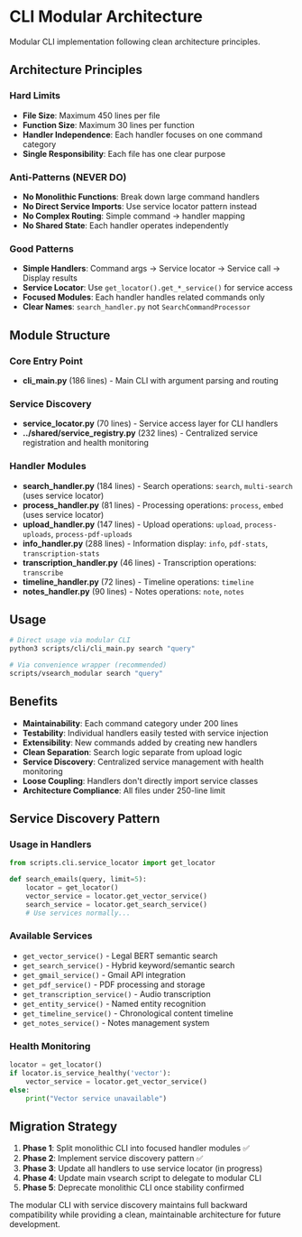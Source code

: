 # CLI Modular Architecture

Modular CLI implementation following clean architecture principles.

## Architecture Principles

### Hard Limits
- **File Size**: Maximum 450 lines per file
- **Function Size**: Maximum 30 lines per function
- **Handler Independence**: Each handler focuses on one command category
- **Single Responsibility**: Each file has one clear purpose

### Anti-Patterns (NEVER DO)
- **No Monolithic Functions**: Break down large command handlers
- **No Direct Service Imports**: Use service locator pattern instead
- **No Complex Routing**: Simple command → handler mapping
- **No Shared State**: Each handler operates independently

### Good Patterns
- **Simple Handlers**: Command args → Service locator → Service call → Display results
- **Service Locator**: Use `get_locator().get_*_service()` for service access
- **Focused Modules**: Each handler handles related commands only
- **Clear Names**: `search_handler.py` not `SearchCommandProcessor`

## Module Structure

### Core Entry Point
- **cli_main.py** (186 lines) - Main CLI with argument parsing and routing

### Service Discovery
- **service_locator.py** (70 lines) - Service access layer for CLI handlers
- **../shared/service_registry.py** (232 lines) - Centralized service registration and health monitoring

### Handler Modules
- **search_handler.py** (184 lines) - Search operations: `search`, `multi-search` (uses service locator)
- **process_handler.py** (81 lines) - Processing operations: `process`, `embed` (uses service locator)
- **upload_handler.py** (147 lines) - Upload operations: `upload`, `process-uploads`, `process-pdf-uploads`
- **info_handler.py** (288 lines) - Information display: `info`, `pdf-stats`, `transcription-stats`
- **transcription_handler.py** (46 lines) - Transcription operations: `transcribe`
- **timeline_handler.py** (72 lines) - Timeline operations: `timeline`
- **notes_handler.py** (90 lines) - Notes operations: `note`, `notes`

## Usage

```bash
# Direct usage via modular CLI
python3 scripts/cli/cli_main.py search "query"

# Via convenience wrapper (recommended)
scripts/vsearch_modular search "query"
```

## Benefits

- **Maintainability**: Each command category under 200 lines
- **Testability**: Individual handlers easily tested with service injection
- **Extensibility**: New commands added by creating new handlers
- **Clean Separation**: Search logic separate from upload logic
- **Service Discovery**: Centralized service management with health monitoring
- **Loose Coupling**: Handlers don't directly import service classes
- **Architecture Compliance**: All files under 250-line limit

## Service Discovery Pattern

### Usage in Handlers
```python
from scripts.cli.service_locator import get_locator

def search_emails(query, limit=5):
    locator = get_locator()
    vector_service = locator.get_vector_service()
    search_service = locator.get_search_service()
    # Use services normally...
```

### Available Services
- `get_vector_service()` - Legal BERT semantic search
- `get_search_service()` - Hybrid keyword/semantic search
- `get_gmail_service()` - Gmail API integration
- `get_pdf_service()` - PDF processing and storage
- `get_transcription_service()` - Audio transcription
- `get_entity_service()` - Named entity recognition
- `get_timeline_service()` - Chronological content timeline
- `get_notes_service()` - Notes management system

### Health Monitoring
```python
locator = get_locator()
if locator.is_service_healthy('vector'):
    vector_service = locator.get_vector_service()
else:
    print("Vector service unavailable")
```

## Migration Strategy

1. **Phase 1**: Split monolithic CLI into focused handler modules ✅
2. **Phase 2**: Implement service discovery pattern ✅
3. **Phase 3**: Update all handlers to use service locator (in progress)
4. **Phase 4**: Update main vsearch script to delegate to modular CLI
5. **Phase 5**: Deprecate monolithic CLI once stability confirmed

The modular CLI with service discovery maintains full backward compatibility while providing a clean, maintainable architecture for future development.
